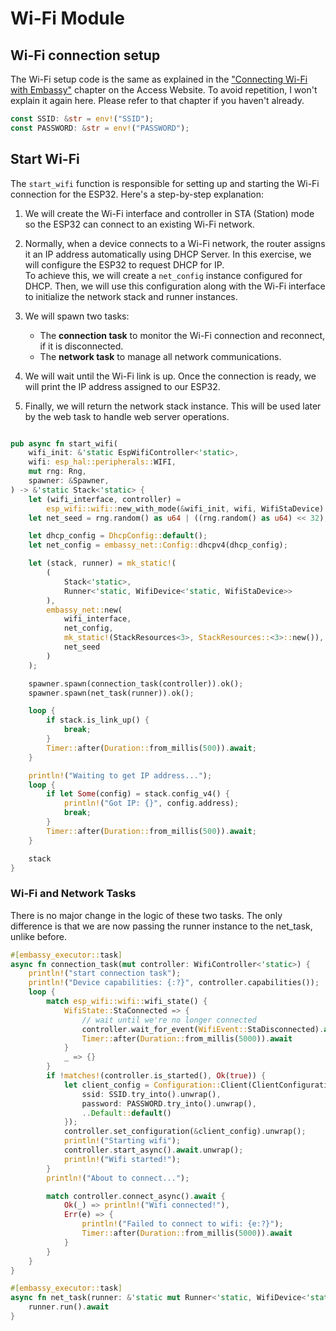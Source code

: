 # Wi-Fi Module


## Wi-Fi connection setup

The Wi-Fi setup code is the same as explained in the ["Connecting Wi-Fi with Embassy"](../embassy/connecting-wifi.md) chapter on the Access Website. To avoid repetition, I won't explain it again here. Please refer to that chapter if you haven't already.

```rust
const SSID: &str = env!("SSID");
const PASSWORD: &str = env!("PASSWORD");

```

## Start Wi-Fi

The `start_wifi` function is responsible for setting up and starting the Wi-Fi connection for the ESP32. Here's a step-by-step explanation:

1. We will create the Wi-Fi interface and controller in STA (Station) mode so the ESP32 can connect to an existing Wi-Fi network.

2. Normally, when a device connects to a Wi-Fi network, the router assigns it an IP address automatically using  DHCP Server. In this exercise, we will configure the ESP32 to request DHCP for IP.  
   To achieve this, we will create a `net_config` instance configured for DHCP. Then, we will use this configuration along with the Wi-Fi interface to initialize the network stack and runner instances.

3. We will spawn two tasks:
   - The **connection task** to monitor the Wi-Fi connection and reconnect, if it is disconnected.
   - The **network task** to manage all network communications.

4.  We will wait until the Wi-Fi link is up. Once the connection is ready, we will print the IP address assigned to our ESP32.

5.  Finally, we will return the network stack instance. This will be used later by the web task to handle web server operations.

```rust

pub async fn start_wifi(
    wifi_init: &'static EspWifiController<'static>,
    wifi: esp_hal::peripherals::WIFI,
    mut rng: Rng,
    spawner: &Spawner,
) -> &'static Stack<'static> {
    let (wifi_interface, controller) =
        esp_wifi::wifi::new_with_mode(&wifi_init, wifi, WifiStaDevice).unwrap();
    let net_seed = rng.random() as u64 | ((rng.random() as u64) << 32);

    let dhcp_config = DhcpConfig::default();
    let net_config = embassy_net::Config::dhcpv4(dhcp_config);

    let (stack, runner) = mk_static!(
        (
            Stack<'static>,
            Runner<'static, WifiDevice<'static, WifiStaDevice>>
        ),
        embassy_net::new(
            wifi_interface,
            net_config,
            mk_static!(StackResources<3>, StackResources::<3>::new()),
            net_seed
        )
    );

    spawner.spawn(connection_task(controller)).ok();
    spawner.spawn(net_task(runner)).ok();

    loop {
        if stack.is_link_up() {
            break;
        }
        Timer::after(Duration::from_millis(500)).await;
    }

    println!("Waiting to get IP address...");
    loop {
        if let Some(config) = stack.config_v4() {
            println!("Got IP: {}", config.address);
            break;
        }
        Timer::after(Duration::from_millis(500)).await;
    }

    stack
}
```


### Wi-Fi and Network Tasks

There is no major change in the logic of these two tasks. The only difference is that we are now passing the runner instance to the net_task, unlike before.

```rust
#[embassy_executor::task]
async fn connection_task(mut controller: WifiController<'static>) {
    println!("start connection task");
    println!("Device capabilities: {:?}", controller.capabilities());
    loop {
        match esp_wifi::wifi::wifi_state() {
            WifiState::StaConnected => {
                // wait until we're no longer connected
                controller.wait_for_event(WifiEvent::StaDisconnected).await;
                Timer::after(Duration::from_millis(5000)).await
            }
            _ => {}
        }
        if !matches!(controller.is_started(), Ok(true)) {
            let client_config = Configuration::Client(ClientConfiguration {
                ssid: SSID.try_into().unwrap(),
                password: PASSWORD.try_into().unwrap(),
                ..Default::default()
            });
            controller.set_configuration(&client_config).unwrap();
            println!("Starting wifi");
            controller.start_async().await.unwrap();
            println!("Wifi started!");
        }
        println!("About to connect...");

        match controller.connect_async().await {
            Ok(_) => println!("Wifi connected!"),
            Err(e) => {
                println!("Failed to connect to wifi: {e:?}");
                Timer::after(Duration::from_millis(5000)).await
            }
        }
    }
}
```

```rust
#[embassy_executor::task]
async fn net_task(runner: &'static mut Runner<'static, WifiDevice<'static, WifiStaDevice>>) -> ! {
    runner.run().await
}
```
